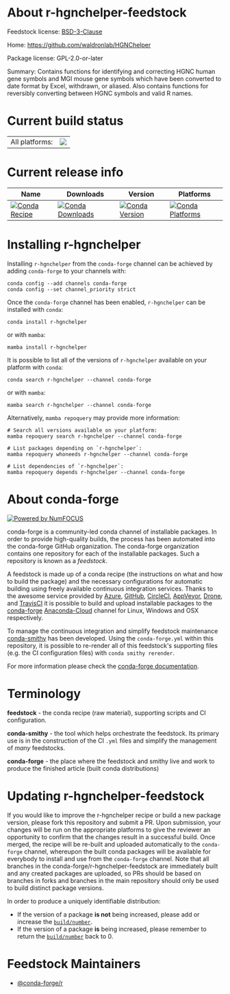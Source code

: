 About r-hgnchelper-feedstock
============================

Feedstock license: [BSD-3-Clause](https://github.com/conda-forge/r-hgnchelper-feedstock/blob/main/LICENSE.txt)

Home: https://github.com/waldronlab/HGNChelper

Package license: GPL-2.0-or-later

Summary: Contains functions for identifying and correcting HGNC human gene symbols and MGI mouse gene symbols which have been converted to date format by Excel, withdrawn, or aliased. Also contains functions for reversibly converting between HGNC symbols and valid R names.

Current build status
====================


<table><tr><td>All platforms:</td>
    <td>
      <a href="https://dev.azure.com/conda-forge/feedstock-builds/_build/latest?definitionId=12650&branchName=main">
        <img src="https://dev.azure.com/conda-forge/feedstock-builds/_apis/build/status/r-hgnchelper-feedstock?branchName=main">
      </a>
    </td>
  </tr>
</table>

Current release info
====================

| Name | Downloads | Version | Platforms |
| --- | --- | --- | --- |
| [![Conda Recipe](https://img.shields.io/badge/recipe-r--hgnchelper-green.svg)](https://anaconda.org/conda-forge/r-hgnchelper) | [![Conda Downloads](https://img.shields.io/conda/dn/conda-forge/r-hgnchelper.svg)](https://anaconda.org/conda-forge/r-hgnchelper) | [![Conda Version](https://img.shields.io/conda/vn/conda-forge/r-hgnchelper.svg)](https://anaconda.org/conda-forge/r-hgnchelper) | [![Conda Platforms](https://img.shields.io/conda/pn/conda-forge/r-hgnchelper.svg)](https://anaconda.org/conda-forge/r-hgnchelper) |

Installing r-hgnchelper
=======================

Installing `r-hgnchelper` from the `conda-forge` channel can be achieved by adding `conda-forge` to your channels with:

```
conda config --add channels conda-forge
conda config --set channel_priority strict
```

Once the `conda-forge` channel has been enabled, `r-hgnchelper` can be installed with `conda`:

```
conda install r-hgnchelper
```

or with `mamba`:

```
mamba install r-hgnchelper
```

It is possible to list all of the versions of `r-hgnchelper` available on your platform with `conda`:

```
conda search r-hgnchelper --channel conda-forge
```

or with `mamba`:

```
mamba search r-hgnchelper --channel conda-forge
```

Alternatively, `mamba repoquery` may provide more information:

```
# Search all versions available on your platform:
mamba repoquery search r-hgnchelper --channel conda-forge

# List packages depending on `r-hgnchelper`:
mamba repoquery whoneeds r-hgnchelper --channel conda-forge

# List dependencies of `r-hgnchelper`:
mamba repoquery depends r-hgnchelper --channel conda-forge
```


About conda-forge
=================

[![Powered by
NumFOCUS](https://img.shields.io/badge/powered%20by-NumFOCUS-orange.svg?style=flat&colorA=E1523D&colorB=007D8A)](https://numfocus.org)

conda-forge is a community-led conda channel of installable packages.
In order to provide high-quality builds, the process has been automated into the
conda-forge GitHub organization. The conda-forge organization contains one repository
for each of the installable packages. Such a repository is known as a *feedstock*.

A feedstock is made up of a conda recipe (the instructions on what and how to build
the package) and the necessary configurations for automatic building using freely
available continuous integration services. Thanks to the awesome service provided by
[Azure](https://azure.microsoft.com/en-us/services/devops/), [GitHub](https://github.com/),
[CircleCI](https://circleci.com/), [AppVeyor](https://www.appveyor.com/),
[Drone](https://cloud.drone.io/welcome), and [TravisCI](https://travis-ci.com/)
it is possible to build and upload installable packages to the
[conda-forge](https://anaconda.org/conda-forge) [Anaconda-Cloud](https://anaconda.org/)
channel for Linux, Windows and OSX respectively.

To manage the continuous integration and simplify feedstock maintenance
[conda-smithy](https://github.com/conda-forge/conda-smithy) has been developed.
Using the ``conda-forge.yml`` within this repository, it is possible to re-render all of
this feedstock's supporting files (e.g. the CI configuration files) with ``conda smithy rerender``.

For more information please check the [conda-forge documentation](https://conda-forge.org/docs/).

Terminology
===========

**feedstock** - the conda recipe (raw material), supporting scripts and CI configuration.

**conda-smithy** - the tool which helps orchestrate the feedstock.
                   Its primary use is in the construction of the CI ``.yml`` files
                   and simplify the management of *many* feedstocks.

**conda-forge** - the place where the feedstock and smithy live and work to
                  produce the finished article (built conda distributions)


Updating r-hgnchelper-feedstock
===============================

If you would like to improve the r-hgnchelper recipe or build a new
package version, please fork this repository and submit a PR. Upon submission,
your changes will be run on the appropriate platforms to give the reviewer an
opportunity to confirm that the changes result in a successful build. Once
merged, the recipe will be re-built and uploaded automatically to the
`conda-forge` channel, whereupon the built conda packages will be available for
everybody to install and use from the `conda-forge` channel.
Note that all branches in the conda-forge/r-hgnchelper-feedstock are
immediately built and any created packages are uploaded, so PRs should be based
on branches in forks and branches in the main repository should only be used to
build distinct package versions.

In order to produce a uniquely identifiable distribution:
 * If the version of a package **is not** being increased, please add or increase
   the [``build/number``](https://docs.conda.io/projects/conda-build/en/latest/resources/define-metadata.html#build-number-and-string).
 * If the version of a package **is** being increased, please remember to return
   the [``build/number``](https://docs.conda.io/projects/conda-build/en/latest/resources/define-metadata.html#build-number-and-string)
   back to 0.

Feedstock Maintainers
=====================

* [@conda-forge/r](https://github.com/conda-forge/r/)

